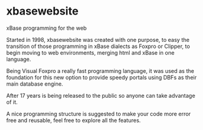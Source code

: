 # xbasewebsite
xBase programming for the web

Started in 1998, xbasewebsite was created with one purpose, to easy the transition of those programming in xBase dialects as Foxpro or Clipper,
to begin moving to web environments, merging html and xBase in one language.

Being Visual Foxpro a really fast programming language, it was used as the foundation for this new option to provide speedy 
portals using DBFs as their main database engine.

After 17 years is being released to the public so anyone can take advantage of it.

A nice programming structure is suggested to make your code more error free and reusable, feel free to explore all the features.


